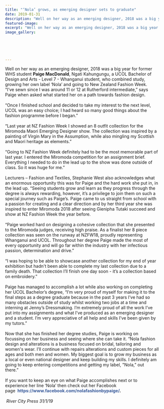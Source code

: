 ```yaml
---
title: "‘Nola’ grows, as emerging designer sets to graduate"
date: 2019-01-31
description: "Well on her way as an emerging designer, 2018 was a big year for ex WHS student Paige MacDonald..."
featured-image: 
excerpt: "Well on her way as an emerging designer, 2018 was a big year for ex WHS student Paige MacDonald."
image_gallery:
    
    
    
    
    
---
```


<div id="id_5c63456e92bbf6a81242575" class="text_exposed_root text_exposed" style="display: inline; font-family: inherit;">Well on her way as an emerging designer, 2018 was a big year for former WHS student&nbsp;<strong>Paige MacDonald</strong>, Ngati Kahungungu, a UCOL Bachelor of Design and Arts - Level 7 - Whanganui student, who combined study, growing her own label &lsquo;Nola&rsquo; and going to New Zealand Fashion Week.</div>
<div class="text_exposed_root text_exposed" style="display: inline; font-family: inherit;">&nbsp;</div>
<div class="text_exposed_root text_exposed" style="display: inline; font-family: inherit;">&ldquo;I&rsquo;ve sewn since I was around 11 or 12 at Rutherford intermediate,&rdquo; says Paige when asked wh<span class="text_exposed_show" style="display: inline; font-family: inherit;">at started her on a path towards fashion design.&nbsp;</span></div>
<div class="text_exposed_root text_exposed" style="display: inline; font-family: inherit;"><span class="text_exposed_show" style="display: inline; font-family: inherit;"><br /></span></div>
<div class="text_exposed_root text_exposed" style="display: inline; font-family: inherit;"><span class="text_exposed_show" style="display: inline; font-family: inherit;"><br /></span></div>
<div class="text_exposed_root text_exposed" style="display: inline; font-family: inherit;"><span class="text_exposed_show" style="display: inline; font-family: inherit;">&ldquo;Once I finished school and decided to take my interest to the next level, UCOL was an easy choice; I had heard so many good things about the fashion programme before I began.&rdquo;<br /></span></div>
<div class="text_exposed_root text_exposed" style="display: inline; font-family: inherit;"><span class="text_exposed_show" style="display: inline; font-family: inherit;"><br /></span></div>
<div class="text_exposed_root text_exposed" style="display: inline; font-family: inherit;"><span class="text_exposed_show" style="display: inline; font-family: inherit;">&ldquo;Last year at NZ Fashion Week I showed an 8 outfit collection for the Miromoda Maori Emerging Designer show. The collection was inspired by a painting of Virgin Mary in the Assumption, while also mingling my Scottish and Maori heritage as elements.&rdquo;<br /></span></div>
<div class="text_exposed_root text_exposed" style="display: inline; font-family: inherit;"><span class="text_exposed_show" style="display: inline; font-family: inherit;"><br /></span></div>
<div class="text_exposed_root text_exposed" style="display: inline; font-family: inherit;"><span class="text_exposed_show" style="display: inline; font-family: inherit;">&ldquo;Going to NZ Fashion Week definitely had to be the most memorable part of last year. I entered the Miromoda competition for an assignment brief. Everything I needed to do in the lead up to the show was done outside of class. So it was huge for me.&rdquo;<br /></span></div>
<div class="text_exposed_root text_exposed" style="display: inline; font-family: inherit;"><span class="text_exposed_show" style="display: inline; font-family: inherit;"><br /></span></div>
<div class="text_exposed_root text_exposed" style="display: inline; font-family: inherit;"><span class="text_exposed_show" style="display: inline; font-family: inherit;">Lecturers &ndash; Fashion and Textiles, Stephanie West also acknowledges what an enormous opportunity this was for Paige and the hard work she put in, in the lead up. &ldquo;Seeing students grow and learn as they progress through the degree is always rewarding, however, it&rsquo;s a privilege to join them on such a special journey such as Paige&rsquo;s. Paige came to us straight from school with a passion for creating and a clear direction and by her third year she was inspired to enter Miromoda 2018 after seeing Gienipha Tutaki succeed and show at NZ Fashion Week the year before.<br /></span></div>
<div class="text_exposed_root text_exposed" style="display: inline; font-family: inherit;"><span class="text_exposed_show" style="display: inline; font-family: inherit;"><br /></span></div>
<div class="text_exposed_root text_exposed" style="display: inline; font-family: inherit;"><span class="text_exposed_show" style="display: inline; font-family: inherit;">&ldquo;Paige worked hard on designing a cohesive collection that she presented to the Miromoda judges, receiving high praise. As a finalist her 8 piece collection was seen on the runway at NZFW18, proudly representing Whanganui and UCOL. Throughout her degree Paige made the most of every opportunity and will go far within the industry with her infectious passion, determination and drive.&rdquo;<br /></span></div>
<div class="text_exposed_root text_exposed" style="display: inline; font-family: inherit;"><span class="text_exposed_show" style="display: inline; font-family: inherit;"><br /></span></div>
<div class="text_exposed_root text_exposed" style="display: inline; font-family: inherit;"><span class="text_exposed_show" style="display: inline; font-family: inherit;">&ldquo;I was hoping to be able to showcase another collection for my end of year exhibition but hadn't been able to complete my last collection due to a family death. That collection I&rsquo;ll finish one day soon - it&rsquo;s a collection based on embroidery.&rdquo;<br /></span></div>
<div class="text_exposed_root text_exposed" style="display: inline; font-family: inherit;"><span class="text_exposed_show" style="display: inline; font-family: inherit;"><br /></span></div>
<div class="text_exposed_root text_exposed" style="display: inline; font-family: inherit;"><span class="text_exposed_show" style="display: inline; font-family: inherit;">Paige has managed to accomplish a lot while also working on completing her UCOL Bachelor&rsquo;s degree, &ldquo;I&rsquo;m very proud of myself for making it to the final steps as a degree graduate because in the past 3 years I&rsquo;ve had so many obstacles outside of study whilst working two jobs at a time and interning at Jenny&rsquo;s Dressmaking. I&rsquo;m extremely proud of all the work I&rsquo;ve put into my assignments and what I&rsquo;ve produced as an emerging designer and a student. I&rsquo;m very appreciative of all help and skills I&rsquo;ve been given by my tutors.&rdquo;<br /></span></div>
<div class="text_exposed_root text_exposed" style="display: inline; font-family: inherit;"><span class="text_exposed_show" style="display: inline; font-family: inherit;"><br /></span></div>
<div class="text_exposed_root text_exposed" style="display: inline; font-family: inherit;"><span class="text_exposed_show" style="display: inline; font-family: inherit;">Now that she has finished her degree studies, Paige is working on focussing on her business and seeing where she can take it. &ldquo;Nola fashion design and alterations is a business focused on bridal, tailoring and women's wear. I&rsquo;ll continue with repairs alterations and custom pieces for all ages and both men and women. My biggest goal is to grow my business as a local or even national designer and keep building my skills. I definitely am going to keep entering competitions and getting my label, "Nola," out there.&rdquo;&nbsp;<br /></span></div>
<div class="text_exposed_root text_exposed" style="display: inline; font-family: inherit;"><span class="text_exposed_show" style="display: inline; font-family: inherit;"><br /></span></div>
<div class="text_exposed_root text_exposed" style="display: inline; font-family: inherit;"><span class="text_exposed_show" style="display: inline; font-family: inherit;">If you want to keep an eye on what Paige accomplishes next or to experience her line &lsquo;Nola&rsquo; then check out her Facebook page&nbsp;<strong>&nbsp;<a style="color: #365899; cursor: pointer; text-decoration-line: none; font-family: inherit;" href="https://www.facebook.com/nolafashionbypaige/" rel="nofollow"><span style="font-family: inherit;">https://www.facebook.com/</span>nolafashionbypaige/</a>.</strong></span></div>
<div class="text_exposed_root text_exposed" style="display: inline; font-family: inherit;"><span class="text_exposed_show" style="display: inline; font-family: inherit;"><br /></span></div>
<div class="text_exposed_root text_exposed" style="display: inline; font-family: inherit;"><span class="text_exposed_show" style="display: inline; font-family: inherit;"><br /></span></div>
<div class="text_exposed_root text_exposed" style="display: inline; font-family: inherit;"><span class="text_exposed_show" style="display: inline; font-family: inherit;">&nbsp;<em>River City Press 31/1/19</em></span></div>
<div>
<div class="text_exposed_root text_exposed" style="display: inline; font-family: inherit;"><span class="text_exposed_show" style="display: inline; font-family: inherit;"><br /></span></div>
</div>

